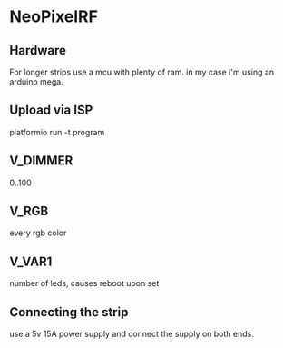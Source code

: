 # NeoPixelRF

## Hardware

For longer strips use a mcu with plenty of ram. in my case i'm using an arduino mega.

## Upload via ISP

platformio run -t program

## V_DIMMER

0..100

## V_RGB

every rgb color

## V_VAR1

number of leds, causes reboot upon set

## Connecting the strip

use a 5v 15A power supply and connect the supply on both ends.
